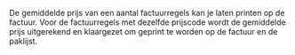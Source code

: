 De gemiddelde prijs van een aantal factuurregels kan je laten printen op de factuur. Voor de factuurregels met dezelfde prijscode wordt de gemiddelde prijs uitgerekend en klaargezet om geprint te worden op de factuur en de paklijst.